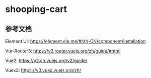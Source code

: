 # shooping-cart

## 参考文档

Element UI: https://element.ele.me/#/zh-CN/component/installation

Vur-Router3: https://v3.router.vuejs.org/zh/guide/#html

Vue2: https://v2.cn.vuejs.org/v2/guide/

Vuex3: https://v3.vuex.vuejs.org/zh/